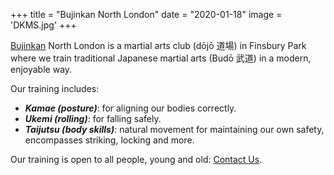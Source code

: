 +++
title = "Bujinkan North London"
date = "2020-01-18"
image = 'DKMS.jpg'
+++

[Bujinkan](http://bujinkan.com/) North London is a martial arts club (dōjō 道場) in Finsbury Park where we train traditional Japanese martial arts (Budō 武道) in a modern, enjoyable way.

Our training includes:

* ***Kamae (posture)***: for aligning our bodies correctly.
* ***Ukemi (rolling)***: for falling safely.
* ***Taijutsu (body skills)***: natural movement for maintaining our own safety, encompasses striking, locking and more.

Our training is open to all people, young and old: [Contact Us](mailto:bujin@bujinkannorthlondon.com).
